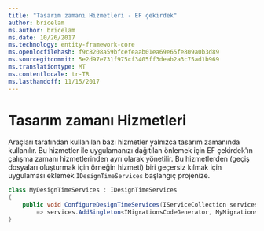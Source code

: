 ```yaml
---
title: "Tasarım zamanı Hizmetleri - EF çekirdek"
author: bricelam
ms.author: bricelam
ms.date: 10/26/2017
ms.technology: entity-framework-core
ms.openlocfilehash: f9c8208a59bfcefeaab01ea69e65fe809a0b3d89
ms.sourcegitcommit: 5e2d97e731f975cf3405ff3deab2a3c75ad1b969
ms.translationtype: MT
ms.contentlocale: tr-TR
ms.lasthandoff: 11/15/2017
---
```

<a name="design-time-services"></a>Tasarım zamanı Hizmetleri
====================
Araçları tarafından kullanılan bazı hizmetler yalnızca tasarım zamanında kullanılır. Bu hizmetler ile uygulamanızı dağıtılan önlemek için EF çekirdek'ın çalışma zamanı hizmetlerinden ayrı olarak yönetilir. Bu hizmetlerden (geçiş dosyaları oluşturmak için örneğin hizmeti) biri geçersiz kılmak için uygulaması eklemek `IDesignTimeServices` başlangıç projenize.

``` csharp
class MyDesignTimeServices : IDesignTimeServices
{
    public void ConfigureDesignTimeServices(IServiceCollection services)
        => services.AddSingleton<IMigrationsCodeGenerator, MyMigrationsCodeGenerator>()
}
```
